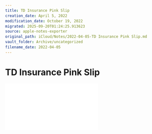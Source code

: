```yaml
---
title: TD Insurance Pink Slip
creation_date: April 5, 2022
modification_date: October 19, 2022
migrated: 2025-09-20T01:24:25.913623
source: apple-notes-exporter
original_path: iCloud/Notes/2022-04-05-TD Insurance Pink Slip.md
vault_folder: Archive/uncategorized
filename_date: 2022-04-05
---
```



# TD Insurance Pink Slip



![TD-Insurance-Pink-Slip-0-00122963149_2022-03-26_PinkCard_0000128467802.pdf](attachments/TD-Insurance-Pink-Slip-0-00122963149_2022-03-26_PinkCard_0000128467802.pdf)